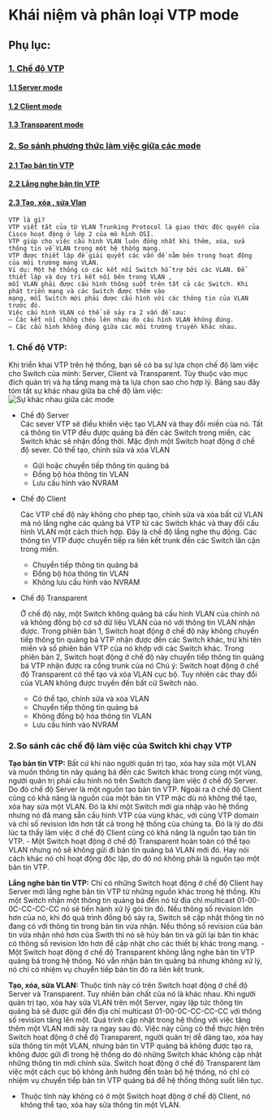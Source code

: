 


# Khái niệm và phân loại VTP mode

## Phụ lục:
### [1.	Chế độ VTP](#chedo) 
  #### [1.1 Server mode](#server)
  #### [1.2 Client mode](#client)
  #### [1.3 Transparent mode](#trans)
### [2.	So sánh phương thức làm việc giữa các mode](#ss)
  #### [2.1 Tạo bản tin VTP](#bantin)
  #### [2.2	Lắng nghe bản tin VTP](#langnghe)
  #### [2.3	Tạo, xóa , sửa Vlan](#tao)

```
VTP là gì?
VTP viết tắt của từ VLAN Trunking Protocol là giao thức độc quyền của Cisco hoạt động ở lớp 2 của mô hình OSI.
VTP giúp cho việc cấu hình VLAN luôn đồng nhất khi thêm, xóa, sửa thông tin về VLAN trong một hệ thống mạng. 
VTP được thiết lập để giải quyết các vấn đề nằm bên trong hoạt động của môi trường mạng VLAN. 
Ví dụ: Một hệ thống có các kết nối Switch hỗ trợ bởi các VLAN. Để thiết lập và duy trì kết nối bên trong VLAN ,
mỗi VLAN phải được cấu hình thông suốt trên tất cả các Switch. Khi phát triển mạng và các Switch được thêm vào
mạng, mỗi Switch mới phải được cấu hình với các thông tin của VLAN trước đó.
Việc cấu hình VLAN có thể sẽ sảy ra 2 vấn đề sau:
– Các kết nối chồng chéo lên nhau do cấu hình VLAN không đúng.
– Các cấu hình không đúng giữa các môi trường truyền khác nhau.
```

### <a name="chedo" > 1.	Chế độ VTP: </a>
Khi triển khai VTP trên hệ thống, bạn sẽ có ba sự lựa chọn chế độ làm việc cho Switch của mình: Server, Client và Transparent. Tùy thuộc vào mục đích quản trị và hạ tầng mạng mà ta lựa chọn sao cho hợp lý. Bảng sau đây tóm tắt sự khác nhau giữa ba chế độ làm việc:
</br>
![Sự khác nhau giữa các mode](http://i.imgur.com/e0zqi9g.png)
* <a name="server"> Chế độ Server </a> </br>
  Các sever VTP sẽ điều khiển việc tạo VLAN và thay đổi miền của nó. Tất cả thông tin VTP đều được quảng bá đến các Switch trong miền, các Switch khác sẽ nhận đồng thời. Mặc định một Switch hoạt động ở chế độ sever.
  Có thể tạo, chỉnh sửa và xóa VLAN
  * Gửi hoặc chuyển tiếp thông tin quảng bá
  * Đồng bộ hóa thông tin VLAN
  * Lưu cấu hình vào NVRAM

* <a name="client">Chế độ Client </a> </br>

  Các VTP chế độ này không cho phép tạo, chỉnh sửa và xóa bất cứ VLAN mà nó lắng nghe các quảng bá VTP từ các Switch khác và thay đổi cấu hình VLAN một cách thích hợp. Đây là chế độ lắng nghe thụ động. Các thông tin VTP được chuyển tiếp ra liên kết trunk đến các Switch lân cận trong miền.
  * Chuyển tiếp thông tin quảng bá
  * Đồng bộ hóa thông tin VLAN
  * Không lưu cấu hình vào NVRAM

* <a name="trans">Chế độ Transparent </a> </br>

  Ở chế độ này, một Switch không quảng bá cấu hình VLAN của chính nó và không đồng bộ cơ sở dữ liệu VLAN của nó với thông tin VLAN nhận được. Trong phiên bản 1, Switch hoạt động ở chế độ này không chuyển tiếp thông tin quảng bá VTP nhận được đến các Switch khác, trừ khi tên miền và số phiên bản VTP của nó khớp với các Switch khác. Trong phiên bản 2, Switch hoạt động ở chế độ này chuyển tiếp thông tin quảng bá VTP nhận được ra cổng trunk của nó
  Chú ý: Switch hoạt động ở chế độ Transparent có thể tạo và xóa VLAN cục bộ. Tuy nhiên các thay đổi của VLAN không được truyền đến bất cứ Switch nào.
  *	Có thể tạo, chính sửa và xóa VLAN
  *	Chuyển tiếp thông tin quảng bá
  *	Không đồng bộ hóa thông tin VLAN
  *	Lưu cấu hình vào NVRAM

### <a name="ss">2.So sánh các chế độ làm việc của Switch khi chạy VTP </a>

<a name="bantin"> **Tạo bản tin VTP:** </a> Bất cứ khi nào người quản trị tạo, xóa hay sửa một VLAN và muốn thông tin này quảng bá đến các Switch khác trong cùng một vùng, người quản trị phải cấu hình nó trên Switch đang làm việc ở chế độ Server. Do đó chế độ Server là một nguồn tạo bản tin VTP. Ngoài ra ở chế độ Client cũng có khả năng là nguồn của một bản tin VTP mặc dù nó không thể tạo, xóa hay sửa một VLAN. Đó là khi một Switch mới gia nhập vào hệ thống nhưng nó đã mang sẵn cấu hình VTP của vùng khác, với cùng VTP domain và chỉ số revision lớn hơn tất cả trong hệ thống của chúng ta. Đó là lý do đôi lúc ta thấy làm việc ở chế độ Client cũng có khả năng là nguồn tạo bản tin VTP.
    - Một Switch hoạt động ở chế độ Transparent hoàn toàn có thể tạo VLAN nhưng nó sẽ không gửi đi bản tin quảng bá VLAN mới đó. Hay nói cách khác nó chỉ hoạt động độc lập, do đó nó không phải là nguồn tạo một bản tin VTP.
    
<a name="langnghe"> **Lắng nghe bản tin VTP:** </a> Chỉ có những Switch hoạt động ở chế độ Client hay Server mới lắng nghe bản tin VTP từ những nguồn khác trong hệ thống. Khi một Switch nhận một thông tin quảng bá đến nó từ địa chỉ multicast 01-00-0C-CC-CC-CC nó sẽ tiến hành xử lý gói tin đó. Nếu thông số revision lớn hơn của nó, khi đó quá trình đồng bộ sảy ra, Switch sẽ cập nhật thông tin nó đang có với thông tin trong bản tin vừa nhận. Nếu thông số revision của bản tin vừa nhận nhỏ hơn của Swith thì nó sẽ hủy bản tin và gửi lại bản tin khác có thông số revision lớn hơn để cập nhật cho các thiết bị khác trong mạng.
    - Một Switch hoạt động ở chế độ Transparent không lắng nghe bản tin VTP quảng bá trong hệ thống. Nó vẫn nhận bản tin quảng bá nhưng không xử lý, nó chỉ có nhiệm vụ chuyển tiếp bản tin đó ra liên kết trunk.
  
<a name="tao"> **Tạo, xóa, sửa VLAN:** </a> Thuộc tính này có trên Switch hoạt động ở chế độ Server và Transparent. Tuy nhiên bản chất của nó là khác nhau. Khi người quản trị tạo, xóa hay sửa VLAN trên một Server, ngay lập tức thông tin quảng bá sẽ được gửi đến địa chỉ multicast 01-00-0C-CC-CC-CC với thông số revision tăng lên một. Quá trình cập nhật trong hệ thống với việc tăng thêm một VLAN mới sảy ra ngay sau đó. Việc này cũng có thể thực hiện trên Switch hoạt động ở chế độ Transparent, người quản trị dễ dàng tạo, xóa hay sửa thông tin một VLAN, nhưng bản tin VTP quảng bá không được tạo ra, không được gửi đi trong hệ thống do đó những Switch khác không cập nhật những thông tin mới chỉnh sửa. Switch hoạt động ở chế độ Transparent làm việc một cách cục bộ không ảnh hưởng đến toàn bộ hệ thống, nó chỉ có nhiệm vụ chuyển tiếp bản tin VTP quảng bá để hệ thống thông suốt liên tục.
  * Thuộc tính này không có ở một Switch hoạt động ở chế độ Client, nó không thể tạo, xóa hay sửa thông tin một VLAN.

